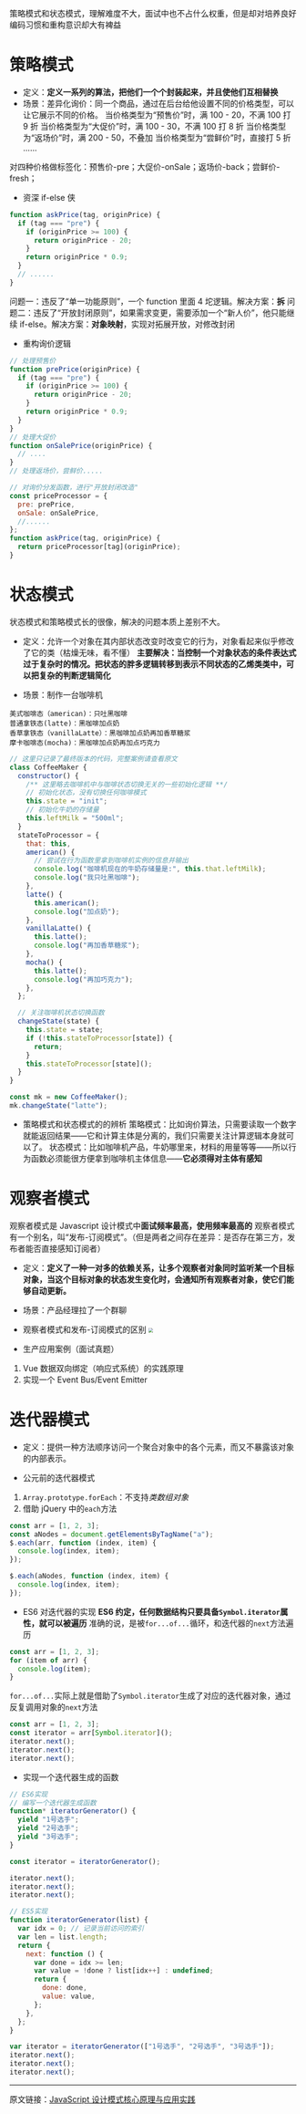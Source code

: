 策略模式和状态模式，理解难度不大，面试中也不占什么权重，但是却对培养良好编码习惯和重构意识却大有裨益

# 策略模式

- 定义：**定义一系列的算法，把他们一个个封装起来，并且使他们互相替换**
- 场景：差异化询价：同一个商品，通过在后台给他设置不同的价格类型，可以让它展示不同的价格。
  当价格类型为“预售价”时，满 100 - 20，不满 100 打 9 折
  当价格类型为“大促价”时，满 100 - 30，不满 100 打 8 折
  当价格类型为“返场价”时，满 200 - 50，不叠加
  当价格类型为“尝鲜价”时，直接打 5 折
  ......

对四种价格做标签化：预售价-pre；大促价-onSale；返场价-back；尝鲜价-fresh；

- 资深 if-else 侠

```js
function askPrice(tag, originPrice) {
  if (tag === "pre") {
    if (originPrice >= 100) {
      return originPrice - 20;
    }
    return originPrice * 0.9;
  }
  // ......
}
```

问题一：违反了“单一功能原则”，一个 function 里面 4 坨逻辑。解决方案：**拆**
问题二：违反了“开放封闭原则”，如果需求变更，需要添加一个“新人价”，他只能继续 if-else。解决方案：**对象映射**，实现对拓展开放，对修改封闭

- 重构询价逻辑

```js
// 处理预售价
function prePrice(originPrice) {
  if (tag === "pre") {
    if (originPrice >= 100) {
      return originPrice - 20;
    }
    return originPrice * 0.9;
  }
}
// 处理大促价
function onSalePrice(originPrice) {
  // ....
}
// 处理返场价，尝鲜价.....

// 对询价分发函数，进行"开放封闭改造"
const priceProcessor = {
  pre: prePrice,
  onSale: onSalePrice,
  //......
};
function askPrice(tag, originPrice) {
  return priceProcessor[tag](originPrice);
}
```

# 状态模式

状态模式和策略模式长的很像，解决的问题本质上差别不大。

- 定义：允许一个对象在其内部状态改变时改变它的行为，对象看起来似乎修改了它的类（枯燥无味，看不懂）
  **主要解决：当控制一个对象状态的条件表达式过于复杂时的情况。把状态的胖多逻辑转移到表示不同状态的乙烯类类中，可以把复杂的判断逻辑简化**

- 场景：制作一台咖啡机

```
美式咖啡态（american)：只吐黑咖啡
普通拿铁态(latte)：黑咖啡加点奶
香草拿铁态（vanillaLatte）：黑咖啡加点奶再加香草糖浆
摩卡咖啡态(mocha)：黑咖啡加点奶再加点巧克力
```

```js
// 这里只记录了最终版本的代码，完整案例请查看原文
class CoffeeMaker {
  constructor() {
    /** 这里略去咖啡机中与咖啡状态切换无关的一些初始化逻辑 **/
    // 初始化状态，没有切换任何咖啡模式
    this.state = "init";
    // 初始化牛奶的存储量
    this.leftMilk = "500ml";
  }
  stateToProcessor = {
    that: this,
    american() {
      // 尝试在行为函数里拿到咖啡机实例的信息并输出
      console.log("咖啡机现在的牛奶存储量是:", this.that.leftMilk);
      console.log("我只吐黑咖啡");
    },
    latte() {
      this.american();
      console.log("加点奶");
    },
    vanillaLatte() {
      this.latte();
      console.log("再加香草糖浆");
    },
    mocha() {
      this.latte();
      console.log("再加巧克力");
    },
  };

  // 关注咖啡机状态切换函数
  changeState(state) {
    this.state = state;
    if (!this.stateToProcessor[state]) {
      return;
    }
    this.stateToProcessor[state]();
  }
}

const mk = new CoffeeMaker();
mk.changeState("latte");
```

- 策略模式和状态模式的的辨析
  策略模式：比如询价算法，只需要读取一个数字就能返回结果——它和计算主体是分离的，我们只需要关注计算逻辑本身就可以了。
  状态模式：比如咖啡机产品，牛奶哪里来，材料的用量等等——所以行为函数必须能很方便拿到咖啡机主体信息——**它必须得对主体有感知**

# 观察者模式

观察者模式是 Javascript 设计模式中**面试频率最高，使用频率最高的**
观察者模式有一个别名，叫“发布-订阅模式”。（但是两者之间存在差异：是否存在第三方，发布者能否直接感知订阅者）

- 定义：**定义了一种一对多的依赖关系，让多个观察者对象同时监听某一个目标对象，当这个目标对象的状态发生变化时，会通知所有观察者对象，使它们能够自动更新。**

- 场景：产品经理拉了一个群聊

- 观察者模式和发布-订阅模式的区别
  <img src="./image/观察者模式和发布订阅模式.jpg" style="zoom:50%;">

- 生产应用案例（面试真题）

1. Vue 数据双向绑定（响应式系统）的实践原理
2. 实现一个 Event Bus/Event Emitter

# 迭代器模式

- 定义：提供一种方法顺序访问一个聚合对象中的各个元素，而又不暴露该对象的内部表示。

- 公元前的迭代器模式

1. `Array.prototype.forEach`：不支持*类数组对象*
2. 借助 jQuery 中的`each`方法

```js
const arr = [1, 2, 3];
const aNodes = document.getElementsByTagName("a");
$.each(arr, function (index, item) {
  console.log(index, item);
});

$.each(aNodes, function (index, item) {
  console.log(index, item);
});
```

- ES6 对迭代器的实现
  **ES6 约定，任何数据结构只要具备`Symbol.iterator`属性，就可以被遍历**
  准确的说，是被`for...of...`循环，和迭代器的`next`方法遍历

```js
const arr = [1, 2, 3];
for (item of arr) {
  console.log(item);
}
```

`for...of...`实际上就是借助了`Symbol.iterator`生成了对应的迭代器对象，通过反复调用对象的`next`方法

```js
const arr = [1, 2, 3];
const iterator = arr[Symbol.iterator]();
iterator.next();
iterator.next();
iterator.next();
```

- 实现一个迭代器生成的函数

```js
// ES6实现
// 编写一个迭代器生成函数
function* iteratorGenerator() {
  yield "1号选手";
  yield "2号选手";
  yield "3号选手";
}

const iterator = iteratorGenerator();

iterator.next();
iterator.next();
iterator.next();
```

```js
// ES5实现
function iteratorGenerator(list) {
  var idx = 0; // 记录当前访问的索引
  var len = list.length;
  return {
    next: function () {
      var done = idx >= len;
      var value = !done ? list[idx++] : undefined;
      return {
        done: done,
        value: value,
      };
    },
  };
}

var iterator = iteratorGenerator(["1号选手", "2号选手", "3号选手"]);
iterator.next();
iterator.next();
iterator.next();
```

---

原文链接：[JavaScript 设计模式核⼼原理与应⽤实践](https://juejin.cn/book/6844733790204461070)
